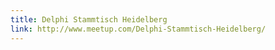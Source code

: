 ```yaml
---
title: Delphi Stammtisch Heidelberg
link: http://www.meetup.com/Delphi-Stammtisch-Heidelberg/
---
```


